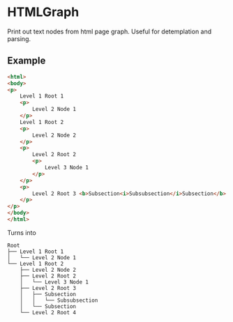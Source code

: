 # HTMLGraph

Print out text nodes from html page graph.
Useful for detemplation and parsing.

## Example

```html
<html>
<body>
<p>
    Level 1 Root 1
    <p>
        Level 2 Node 1
    </p>
    Level 1 Root 2
    <p>
        Level 2 Node 2
    </p>
    <p>
        Level 2 Root 2
        <p>
            Level 3 Node 1
        </p>
    </p>
    <p>
        Level 2 Root 3 <b>Subsection<i>Subsubsection</i>Subsection</b> Level 2 Root 4
    </p>
</p>
</body>
</html>

```

Turns into 
```
Root
├── Level 1 Root 1
│   └── Level 2 Node 1
└── Level 1 Root 2
    ├── Level 2 Node 2
    ├── Level 2 Root 2
    │   └── Level 3 Node 1
    ├── Level 2 Root 3
    │   ├── Subsection
    │   │   └── Subsubsection
    │   └── Subsection
    └── Level 2 Root 4

```

